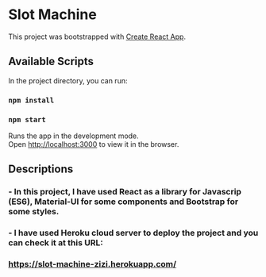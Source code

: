# Slot Machine

This project was bootstrapped with [Create React App](https://github.com/facebook/create-react-app).

## Available Scripts

In the project directory, you can run:

### `npm install`

### `npm start`

Runs the app in the development mode.\
Open [http://localhost:3000](http://localhost:3000) to view it in the browser.

## Descriptions

### - In this project, I have used React as a library for Javascrip (ES6), Material-UI for some components and Bootstrap for some styles.

### - I have used Heroku cloud server to deploy the project and you can check it at this URL:

### https://slot-machine-zizi.herokuapp.com/

